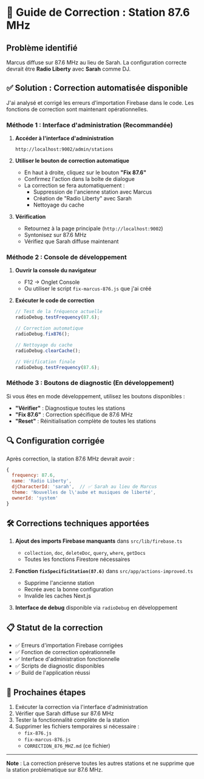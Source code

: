 # 🔧 Guide de Correction : Station 87.6 MHz

## Problème identifié
Marcus diffuse sur 87.6 MHz au lieu de Sarah. La configuration correcte devrait être **Radio Liberty** avec **Sarah** comme DJ.

## ✅ Solution : Correction automatisée disponible

J'ai analysé et corrigé les erreurs d'importation Firebase dans le code. Les fonctions de correction sont maintenant opérationnelles.

### Méthode 1 : Interface d'administration (Recommandée)

1. **Accéder à l'interface d'administration**
   ```
   http://localhost:9002/admin/stations
   ```

2. **Utiliser le bouton de correction automatique**
   - En haut à droite, cliquez sur le bouton **"Fix 87.6"**
   - Confirmez l'action dans la boîte de dialogue
   - La correction se fera automatiquement :
     - Suppression de l'ancienne station avec Marcus
     - Création de "Radio Liberty" avec Sarah
     - Nettoyage du cache

3. **Vérification**
   - Retournez à la page principale (`http://localhost:9002`)
   - Syntonisez sur 87.6 MHz
   - Vérifiez que Sarah diffuse maintenant

### Méthode 2 : Console de développement

1. **Ouvrir la console du navigateur**
   - F12 → Onglet Console
   - Ou utiliser le script `fix-marcus-876.js` que j'ai créé

2. **Exécuter le code de correction**
   ```javascript
   // Test de la fréquence actuelle
   radioDebug.testFrequency(87.6);
   
   // Correction automatique
   radioDebug.fix876();
   
   // Nettoyage du cache
   radioDebug.clearCache();
   
   // Vérification finale
   radioDebug.testFrequency(87.6);
   ```

### Méthode 3 : Boutons de diagnostic (En développement)

Si vous êtes en mode développement, utilisez les boutons disponibles :
- **"Vérifier"** : Diagnostique toutes les stations
- **"Fix 87.6"** : Correction spécifique de 87.6 MHz
- **"Reset"** : Réinitialisation complète de toutes les stations

## 🔍 Configuration corrigée

Après correction, la station 87.6 MHz devrait avoir :

```javascript
{
  frequency: 87.6,
  name: 'Radio Liberty',
  djCharacterId: 'sarah',  // ✅ Sarah au lieu de Marcus
  theme: 'Nouvelles de l\'aube et musiques de liberté',
  ownerId: 'system'
}
```

## 🛠️ Corrections techniques apportées

1. **Ajout des imports Firebase manquants** dans `src/lib/firebase.ts`
   - `collection`, `doc`, `deleteDoc`, `query`, `where`, `getDocs`
   - Toutes les fonctions Firestore nécessaires

2. **Fonction `fixSpecificStation(87.6)`** dans `src/app/actions-improved.ts`
   - Supprime l'ancienne station
   - Recrée avec la bonne configuration
   - Invalide les caches Next.js

3. **Interface de debug** disponible via `radioDebug` en développement

## 📋 Statut de la correction

- ✅ Erreurs d'importation Firebase corrigées
- ✅ Fonction de correction opérationnelle  
- ✅ Interface d'administration fonctionnelle
- ✅ Scripts de diagnostic disponibles
- ✅ Build de l'application réussi

## 🎯 Prochaines étapes

1. Exécuter la correction via l'interface d'administration
2. Vérifier que Sarah diffuse sur 87.6 MHz
3. Tester la fonctionnalité complète de la station
4. Supprimer les fichiers temporaires si nécessaire :
   - `fix-876.js`
   - `fix-marcus-876.js`
   - `CORRECTION_876_MHZ.md` (ce fichier)

---

**Note** : La correction préserve toutes les autres stations et ne supprime que la station problématique sur 87.6 MHz.
